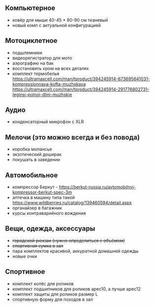 ## Компьютерное
- ковёр для мыши 40-45 * 80-90 см тканевый
- новый комп с актуальной конфигурацией
## Мотоциклетное
- подшлемники
- видеорегистратор для мото 
- аэрографию на бак
- восстановить хром на всех деталях
- комплект термобелья https://ultramaxcell.com/man/tproduct/394245914-673695641031-kompressionnaya-kofta-muzhskaya  https://ultramaxcell.com/man/tproduct/394245914-291776802731-leginsi-polnoi-dlini-muzhskie
## Аудио
- конденсаторный микрофон с XLR
## Мелочи (это можно всегда и без повода)
- коробка мопансье
- экзотический доширак
- покушать в заведении
## Автомобильное
- компрессор Беркут - https://berkut-russia.ru/avtomobilnyj-kompressor-berkut-spec-3m
- аптечка в машину типа такой https://www.wildberries.ru/catalog/139460594/detail.aspx
- органайзер в багажник
- курсы контраварийного вождения
## Вещи, одежда, аксессуары
- ~~городской рюкзак (нужно определиться с объёмом)~~
- ~~спортивная сумка в зал~~
- пара комплектов красивой, аккуратной домашней одежды
- новые очки
## Спортивное
- комплект колёс для роликов
- комплект подшипников для роликов apec10, а лучше apec12
- комплект защиты для роликов размер L
- спортивную форму для походов в зал

